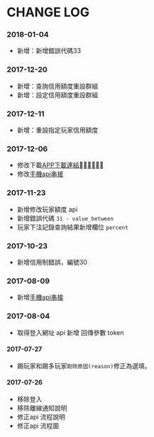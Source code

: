# CHANGE LOG
### 2018-01-04
- 新增：新增錯誤代碼33

### 2017-12-20
- 新增：查詢信用額度重設群組
- 新增：設定信用額度重設群組

### 2017-12-11
- 新增：重設指定玩家信用額度

### 2017-12-06
- 修改下載[APP下載連結](./api.md#app下載連結)
- 修改[手機api串接](./api.md#手機api串接)

### 2017-11-23
- 新增修改玩家額度 api
- 新增錯誤代碼 `31 - value_between`
- 玩家下注記錄查詢結果新增欄位 `percent` 

### 2017-10-23
- 新增信用制錯誤，編號30

### 2017-08-09
- 新增[手機api串接](./api.md#手機api串接)

### 2017-08-04
- 取得登入網址 api 新增 回傳參數 token

#### 2017-07-27
- 踢玩家和踢多玩家`剔除原因(reason)`修正為選填。

#### 2017-07-26
- 移除登入
- 移除離線通知說明
- 修正api 流程說明
- 修正api 流程圖

